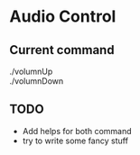 # Audio Control

## Current command
./volumnUp	
./volumnDown

## TODO
* Add helps for both command
* try to write some fancy stuff
